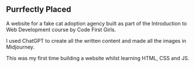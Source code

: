 ## Purrfectly Placed

A website for a fake cat adoption agency built as part of the Introduction to Web Development course by Code First Girls.

I used ChatGPT to create all the written content and made all the images in Midjourney.

This was my first time building a website whilst learning HTML, CSS and JS.
